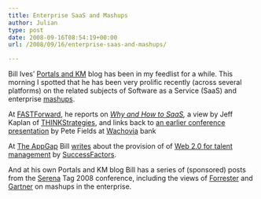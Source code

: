 ```yaml
---
title: Enterprise SaaS and Mashups
author: Julian
type: post
date: 2008-09-16T08:54:19+00:00
url: /2008/09/16/enterprise-saas-and-mashups/

---
```

Bill Ives’ [Portals and KM][1] blog has been in my feedlist for a while. This morning I spotted that he has been very prolific recently (across several platforms) on the related subjects of Software as a Service (SaaS) and enterprise [mashups][2].

At [FASTForward][3], he reports on <cite><a href="http://www.fastforwardblog.com/2008/09/10/why-and-how-to-saas-â€“-jeff-kaplan-at-serena-tag/">Why and How to SaaS</a>, </cite>a view by Jeff Kaplan of [THINKStrategies][4], and links back to [an earlier conference presentation][5] by Pete Fields at [Wachovia][6] bank

At [The AppGap][7] Bill [writes][8] about the provision of of [Web 2.0 for talent management][8] by [SuccessFactors][9].

And at his own Portals and KM blog Bill has a series of (sponsored) posts from the [Serena][10] Tag 2008 conference, including the views of [Forrester][11] and [Gartner][12] on mashups in the enterprise.

 [1]: http://billives.typepad.com/portals_and_km/
 [2]: http://en.wikipedia.org/wiki/Mashup_(web_application_hybrid)
 [3]: http://www.fastforwardblog.com/
 [4]: http://www.thinkstrategies.com/
 [5]: http://www.fastforwardblog.com/2008/06/11/enterprise-20-conference-notes-%E2%80%93-pete-fields-of-wachovia-on-what-impresses-senior-executives-on-enterprise-20-and-what-doesn%E2%80%99t-make-much-impact/
 [6]: http://www.wachovia.com/
 [7]: http://www.theappgap.com/
 [8]: http://www.theappgap.com/successfactors-bringing-web-20-to-talent-management.html
 [9]: http://www.successfactors.com/
 [10]: http://www.serena.com/
 [11]: http://billives.typepad.com/portals_and_km/2008/09/blogging-sere-2.html
 [12]: http://billives.typepad.com/portals_and_km/2008/09/blogging-sere-3.html